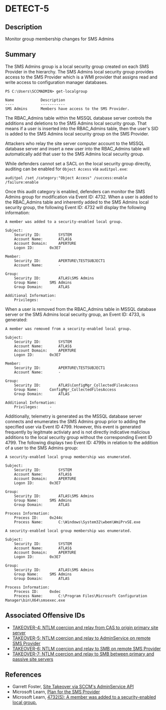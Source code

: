 # DETECT-5

## Description
Monitor group membership changes for SMS Admins

## Summary
The SMS Admins group is a local security group created on each SMS Provider in the hierarchy. The SMS Admins local security group provides access to the SMS Provider which is a WMI provider that assigns read and write access to configuration manager databases.
```
PS C:\Users\SCCMADMIN> get-localgroup

Name            Description
----            -----------
SMS Admins      Members have access to the SMS Provider.
```

The RBAC_Admins table within the MSSQL database server controls the additions and deletions to the SMS Admins local security group. That means if a user is inserted into the RBAC_Admins table, then the user's SID is added to the SMS Admins local security group on the SMS Provider.  

Attackers who relay the site server computer account to the MSSQL database server and insert a new user into the RBAC_Admins table will automatically add that user to the SMS Admins local security group.

While defenders cannot set a SACL on the local security group directly, auditing can be enabled for `Object Access` via `auditpol.exe`: 
```
auditpol /set /category:"Object Access" /success:enable /failure:enable
```
Once this audit category is enabled, defenders can monitor the SMS Admins group for modification via Event ID: 4732. When a user is added to the RBAC_Admins table and inherently added to the SMS Admins local security group, the following Event ID: 4732 will display the following information:
```
A member was added to a security-enabled local group.

Subject:
	Security ID:		SYSTEM
	Account Name:		ATLAS$
	Account Domain:		APERTURE
	Logon ID:		0x3E7

Member:
	Security ID:		APERTURE\TESTSUBJECT1
	Account Name:		-

Group:
	Security ID:		ATLAS\SMS Admins
	Group Name:		SMS Admins
	Group Domain:		ATLAS

Additional Information:
	Privileges:		-
```
When a user is removed from the RBAC_Admins table in MSSQL database server or the SMS Admins local security group, an Event ID: 4733, is generated:
```
A member was removed from a security-enabled local group.

Subject:
	Security ID:		SYSTEM
	Account Name:		ATLAS$
	Account Domain:		APERTURE
	Logon ID:		0x3E7

Member:
	Security ID:		APERTURE\TESTSUBJECT1
	Account Name:		-

Group:
	Security ID:		ATLAS\ConfigMgr_CollectedFilesAccess
	Group Name:		ConfigMgr_CollectedFilesAccess
	Group Domain:		ATLAS

Additional Information:
	Privileges:		-
```

Additionally, telemetry is generated as the MSSQL database server connects and enumerates the SMS Admins group prior to adding the specified user via Event ID 4799. However, this event is generated frequently by legitmate activiaty and is not directly indicative malicious additions to the local security group without the corresponding Event ID 4799. The following displays two Event ID: 4799s in relation to the addition of a user to the SMS Admins group:
```
A security-enabled local group membership was enumerated.

Subject:
	Security ID:		SYSTEM
	Account Name:		ATLAS$
	Account Domain:		APERTURE
	Logon ID:		0x3E7

Group:
	Security ID:		ATLAS\SMS Admins
	Group Name:		SMS Admins
	Group Domain:		ATLAS

Process Information:
	Process ID:		0x244c
	Process Name:		C:\Windows\System32\wbem\WmiPrvSE.exe
```
```
A security-enabled local group membership was enumerated.

Subject:
	Security ID:		SYSTEM
	Account Name:		ATLAS$
	Account Domain:		APERTURE
	Logon ID:		0x3E7

Group:
	Security ID:		ATLAS\SMS Admins
	Group Name:		SMS Admins
	Group Domain:		ATLAS

Process Information:
	Process ID:		0xdec
	Process Name:		C:\Program Files\Microsoft Configuration Manager\bin\X64\smsexec.exe
```

## Associated Offensive IDs
- [TAKEOVER-4: NTLM coercion and relay from CAS to origin primary site server](../../../attack-techniques/TAKEOVER/TAKEOVER-5/takeover-5_description.md)
- [TAKEOVER-5: NTLM coercion and relay to AdminService on remote SMS Provider](../../../attack-techniques/TAKEOVER/TAKEOVER-5/takeover-5_description.md)
- [TAKEOVER-6: NTLM coercion and relay to SMB on remote SMS Provider](../../../attack-techniques/TAKEOVER/TAKEOVER-6/takeover-6_description.md)
- [TAKEOVER-7: NTLM coercion and relay to SMB between primary and passive site servers](../../../attack-techniques/TAKEOVER/TAKEOVER-7/takeover-7_description.md)

## References
* Garrett Foster, [Site Takeover via SCCM's AdminService API](https://posts.specterops.io/site-takeover-via-sccms-adminservice-api-d932e22b2bf)
* Microsoft Learn, [Plan for the SMS Provider](https://learn.microsoft.com/en-us/mem/configmgr/core/plan-design/hierarchy/plan-for-the-sms-provider#about)
* Microsoft Learn, [4732(S): A member was added to a security-enabled local group.](https://learn.microsoft.com/en-us/previous-versions/windows/it-pro/windows-10/security/threat-protection/auditing/event-4732)